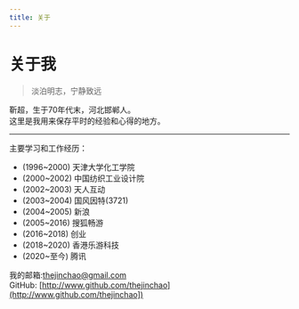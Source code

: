 ```yaml
---
title: 关于
---
```

# 关于我

> 淡泊明志，宁静致远

靳超，生于70年代末，河北邯郸人。  
这里是我用来保存平时的经验和心得的地方。  

----
主要学习和工作经历：
 * (1996~2000) 天津大学化工学院
 * (2000~2002) 中国纺织工业设计院
 * (2002~2003) 天人互动
 * (2003~2004) 国风因特(3721)
 * (2004~2005) 新浪
 * (2005~2016) 搜狐畅游
 * (2016~2018) 创业
 * (2018~2020) 香港乐游科技
 * (2020~至今) 腾讯

我的邮箱:thejinchao@gmail.com  
GitHub: [http://www.github.com/thejinchao](http://www.github.com/thejinchao])

